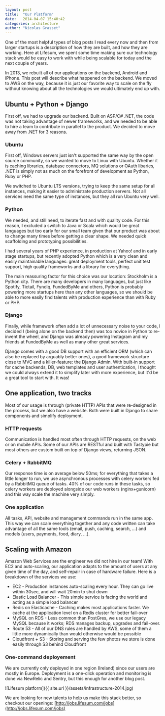 ```yaml
---
layout: post
title:  "Our Platform"
date:   2014-04-07 15:40:42
categories: architecture
author: "Nicolas Grasset"
---
```


One of the most helpful types of blog posts I read every now and then from larger startups is a description of how they are built, and how they are working. Here at Lifesum, we spent some time making sure our technology stack would be easy to work with while being scalable for today and the next couple of years.

In 2013, we rebuilt all of our applications on the backend, Android and iPhone. This post will describe what happened on the backend. We moved to AWS on the way, because it is just our favorite way to scale on the fly without knowing about all the technologies we would ultimately end up with.

## Ubuntu + Python + Django

First off, we had to upgrade our backend. Built on ASP/C# .NET, the code was not taking advantage of newer frameworks, and we needed to be able to hire a team to contribute in parallel to the product. We decided to move away from .NET for 3 reasons.

### Ubuntu

First off, Windows servers just isn't supported the same way by the open source community, so we wanted to move to Linux with Ubuntu. Whether it is caching libraries, database connectors, MQ solutions or OAuth libaries, .NET is simply not as much on the forefront of development as Python, Ruby or PHP.

We switched to Ubuntu LTS versions, trying to keep the same setup for all instances, making it easier to administrate production servers. Not all services need the same type of instances, but they all run Ubuntu very well.


### Python

We needed, and still need, to iterate fast and with quality code. For this reason, I excluded a switch to Java or Scala which would be great languages but too early for our small team given that our product was about to change many times before getting a clear shape. We needed quick scaffolding and prototyping possibilities.

I had several years of PHP experience, in production at Yahoo! and in early stage startups, but recently adopted Python which is a very clean and easily maintainable languages: great deployment tools, perfect unit test support, high quality frameworks and a library for everything. 

The main reassuring factor for this choice was our location: Stockholm is a Python city. There are many developers in many languages, but just like Spotify, Tictail, Fyndiq, FundedByMe and others, Python is probably powering more startups here than any other languages, so we should be able to more easily find talents with production experience than with Ruby or PHP.


### Django

Finally, while framework often add a lot of unnecessary noise to your code, I decided I (being alone on the backend then) was too novice in Python to re-invent the wheel, and Django was already powering Instagram and my friends at FundedByMe as well as many other great services.

Django comes with a good DB support with an efficient ORM (which can also be replaced by arguably better ones), a good framework structure close to MVC and a killer-feature: the Django Admin. With built-in support for cache backends, DB, web templates and user authentication, I thought we could always extend it to simplify later with more experience, but it'd be a great tool to start with. It was!



## One application, two tracks

Most of our usage is through (private HTTP) APIs that were re-designed in the process, but we also have a website. Both were built in Django to share components and simplify deployment.

### HTTP requests

Communication is handled most often through HTTP requests, on the web or on mobile APIs. Some of our APIs are RESTful and built with Tastypie but most others are custom built on top of Django views, returning JSON. 

### Celery + RabbitMQ

Our response time is on average below 50ms; for everything that takes a little longer to run, we use asynchronous processes with celery workers fed by a RabbitMQ queue of tasks. 40% of our code runs in these tasks, so celery workers are deployed alongside our web workers (nginx+gunicorn) and this way scale the machine very simply.

### One application

All tasks, API, website and management commands run in the same app. This way we can scale everything together and any code written can take advantage of all the same tools (email, push, caching, search, ...) and models (users, payments, food, diary, ...).



## Scaling with Amazon

Amazon Web Services are the engineer we did not hire in our team! With EC2 and auto-scaling, our application adapts to the amount of users at any given time of the day, and self-repair in case of hardware failure. Here is a breakdown of the services we use:

* EC2 - Production instances auto-scaling every hour. They can go live within 30sec, and will wait 20min to shut down
* Elastic Load Balancer - This simple service is facing the world and acting as a simple load balancer
* Redis on Elasticache - Caching makes most applications faster. We cache at the application level on a Redis cluster for better fail-over
* MySQL on RDS - Less common than PostGres, we use our legacy MySQL because it works; RDS manages backup, upgrades and fail-over.
* Route 53 - All of our DNS rules are handled by AWS, some of them a little more dynamically than would otherwise would be possible
* Cloudfront + S3 - Storing and serving the few photos we store is done easily through S3 behind Cloudfront

### One-command deployement

We are currently only deployed in one region (Ireland) since our users are mostly in Europe. Deployment is a one-click operation and monitoring is done via NewRelic and Sentry, but this enough for another blog post.


![Lifesum platform]({{ site.url }}/assets/infrastructure-2014.jpg)


We are looking for new talents to help us make this stack better, so checkout our openings: [http://jobs.lifesum.com/jobs](http://jobs.lifesum.com/jobs)